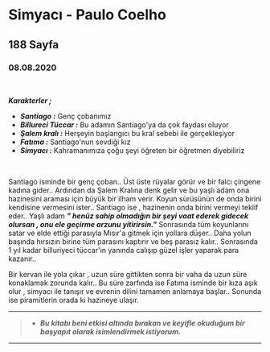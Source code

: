 # Simyacı - Paulo Coelho
## 188 Sayfa
### 08.08.2020

<br>

***Karakterler ;*** 

- ***Santiago :*** Genç çobanımız
- ***Billureci Tüccar :*** Bu adamın Santiago'ya da çok faydası oluyor
- ***Şalem kralı :*** Herşeyin başlangıcı bu kral sebebi ile gerçekleşiyor
- ***Fatıma :*** Santiago'nun sevdiği kız
- ***Simyacı :*** Kahramanımıza çoğu şeyi öğreten bir öğretmen diyebiliriz

<br>

Santiago isminde bir genç çoban.. Üst üste rüyalar görür ve bir falcı çingene kadına gider.. Ardından da Şalem Kralına denk  gelir ve bu yaşlı adam ona hazinesini araması için büyük bir ilham verir. Koyun sürüsünün de onda birini kendisine vermesini ister.. Santiago ise , hazinenin onda birini vermeyi teklif eder.. Yaşlı adam ***" henüz sahip olmadığın bir şeyi vaat ederek gidecek olursan , onu ele geçirme arzunu yitirirsin."***  Sonrasında tüm koyunlarını satar ve elde ettiği parasıyla Mısır'a gitmek için yollara düşer.. Daha yolun başında hırsızın birine tüm parasını kaptırır ve beş parasız kalır.. Sonrasında 1 yıl kadar billuriyeci tüccar'ın yanında calışıp güzel işler yaparak para kazanır.. 

Bir kervan ile yola çıkar , uzun süre gittikten sonra bir vaha da uzun süre konaklamak zorunda kalır.. Bu süre zarfında ise Fatıma isminde bir kıza aşık olur , simyacı ile tanışır ve evrenin dilini tamamen anlamaya başlar.. Sonunda ise piramitlerin orada ki hazineye ulaşır.

___

> - ***Bu kitabı beni etkisi altında bırakan ve keyifle okuduğum  bir başyapıt olarak isimlendirmek istiyorum.***

___
